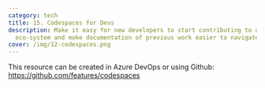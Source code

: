 ```yaml
---
category: tech
title: 15. Codespaces for Devs
description: Make it easy for new developers to start contributing to our
  eco-system and make documentation of previous work easier to navigate.
cover: /img/12-codespaces.png
---
```

This resource can be created in Azure DevOps or using Github: <https://github.com/features/codespaces>